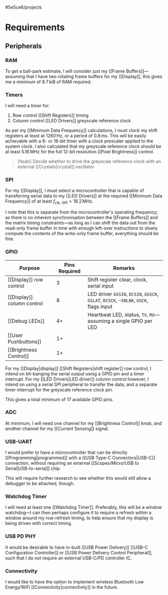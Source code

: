 #5e5ce6/projects 

# Requirements

## Peripherals

### RAM

To get a ball-park estimate, I will consider just my [[Frame Buffers]]—assuming that I have two rotating frame buffers for my [[Display]], this gives me a minimum of $8.7\,\text{kiB}$ of RAM required.

### Timers

I will need a timer for:

1. Row control [[Shift Registers]] timing
2. Column control [[LED Drivers]] greyscale reference clock

As per my [[Minimum Data Frequency]] calculations, I must clock my shift registers at least at $1260\,\text{Hz}$, or a period of $0.8\,\text{ms}$. This will be easily achievable with a 8- or 16-bit timer with a clock prescaler applied to the system clock. I also calculated that my greyscale reference clock should be at least $5.16\,\text{MHz}$ for the full 12-bit resolution [[Pixel Brightness]] control.

> [!todo]
> Decide whether to drive the greyscale reference clock with an external [[Crystals|crystal]] oscillator

### SPI

For my [[Display]], I must select a microcontroller that is capable of transferring serial data to my [[LED Drivers]] at the required [[Minimum Data Frequency]] of at least $f_\text{clk, SPI} > 18.2\,\text{MHz}$.

I note that this is separate from the microcontroller's operating frequency; as there is no inherent synchronisation between the [[Frame Buffers]] and the matrix timing constraints—as long as I can shift the data out from the read-only frame buffer in time with enough left-over instructions to slowly compute the contents of the write-only frame buffer, everything should be fine.

### GPIO

| Purpose                    | Pins Required | Remarks                                                                                                  |
| -------------------------- | ------------- | -------------------------------------------------------------------------------------------------------- |
| [[Display]] row control    | 3             | Shift register clear, clock, serial input                                                                |
| [[Display]] column control | 8            | LED driver `GSSIN`, `DCSIN`, `GSSCK`, `GSLAT`, `DCSCK`, `~XBLNK`, `GSCK`, flags input |
| [[Debug LEDs]]             | 4+            | Heartbeat LED, status, `TX`, `RX`—assuming a single GPIO per LED                                         |
| [[User Pushbuttons]]       | 1+            |                                                                                                          |
| [[Brightness Control]]     | 1+            |                                                                                                          |

For my [[Display|display]] [[Shift Registers|shift register]] row control, I intend on bit-banging the serial output using a GPIO pin and a timer interrupt. For my [[LED Drivers|LED driver]] column control however, I intend on using a serial SPI peripheral to transfer the data, and a separate timer interrupt for the greyscale reference clock pin.

This gives a total minimum of 17 available GPIO pins.

### ADC

At minimum, I will need one channel for my [[Brightness Control]] knob, and another channel for my [[Current Sensing]] signal.

### USB-UART

I would prefer to have a microcontroller that can be directly [[Programming|programmed]] with a [[USB Type-C Connectors|USB-C]] connection, without requiring an external [[Scopes/Micro/USB to Serial|USB-to-serial]] chip.

This will require further research to see whether this would still allow a debugger to be attached, though.

### Watchdog Timer

I will need at least one [[Watchdog Timer]]. Preferably, this will be a window watchdog—I can then perhaps configure it to require a refresh within a window around my row-refresh timing, to help ensure that my display is being driven with correct timing.

### USB PD PHY

It would be desirable to have in-built [[USB Power Delivery]] [[USB-C Configuration Controller]] or [[USB Power Delivery Control Peripheral]], such that I do not require an external USB-C/PD controller IC.

### Connectivity

I would like to have the option to implement wireless Bluetooth Low Energy/WiFi [[Connectivity|connectivity]] in the future.
